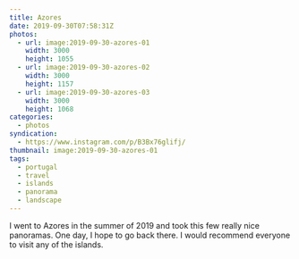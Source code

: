 ```yaml
---
title: Azores
date: 2019-09-30T07:58:31Z
photos:
  - url: image:2019-09-30-azores-01
    width: 3000
    height: 1055
  - url: image:2019-09-30-azores-02
    width: 3000
    height: 1157
  - url: image:2019-09-30-azores-03
    width: 3000
    height: 1068
categories:
  - photos
syndication:
  - https://www.instagram.com/p/B3Bx76glifj/
thumbnail: image:2019-09-30-azores-01
tags:
  - portugal
  - travel
  - islands
  - panorama
  - landscape
---
```


<style>
.fg-2019-09-30-azores {
  grid-template-columns: repeat(1, 1fr);
}
</style>

I went to Azores in the summer of 2019 and took this few really nice panoramas. One day, I hope to go back there. I would recommend everyone to visit any of the islands.

